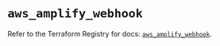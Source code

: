 # `aws_amplify_webhook`

Refer to the Terraform Registry for docs: [`aws_amplify_webhook`](https://registry.terraform.io/providers/hashicorp/aws/5.75.1/docs/resources/amplify_webhook).
